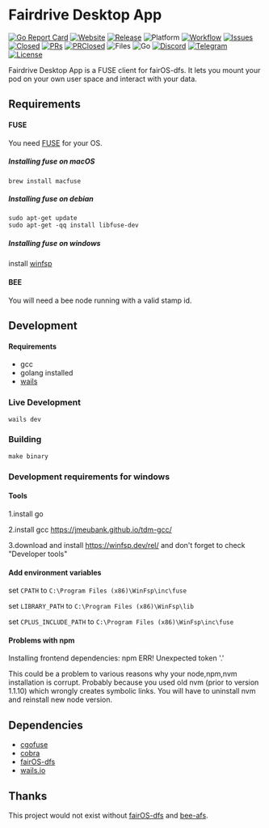 # Fairdrive Desktop App
[![Go Report Card](https://goreportcard.com/badge/github.com/fairDataSociety/fairdrive-desktop-app?style=for-the-badge)](https://goreportcard.com/report/github.com/fairDataSociety/fairdrive-desktop-app)
[![Website](https://img.shields.io/badge/website-FAQ-orange?style=for-the-badge)](https://fairdatasociety.github.io/fairdrive-desktop-app/)
[![Release](https://img.shields.io/github/v/release/fairDataSociety/fairdrive-desktop-app?include_prereleases&style=for-the-badge)](https://github.com/fairDataSociety/fairdrive-desktop-app/releases)
![Platform](https://img.shields.io/badge/platform-windows%20%7C%20macos%20%7C%20linux-green?style=for-the-badge)
[![Workflow](https://img.shields.io/github/actions/workflow/status/fairDataSociety/fairdrive-desktop-app/go.yaml?branch=master&style=for-the-badge)](https://github.com/fairDataSociety/fairdrive-desktop-app/actions)
[![Issues](https://img.shields.io/github/issues-raw/fairDataSociety/fairdrive-desktop-app?style=for-the-badge)](https://github.com/fairDataSociety/fairdrive-desktop-app/issues)
[![Closed](https://img.shields.io/github/issues-closed-raw/fairDataSociety/fairdrive-desktop-app?style=for-the-badge)](https://github.com/fairDataSociety/fairdrive-desktop-app/issues?q=is%3Aissue+is%3Aclosed)
[![PRs](https://img.shields.io/github/issues-pr/fairDataSociety/fairdrive-desktop-app?style=for-the-badge)](https://github.com/fairDataSociety/fairdrive-desktop-app/pulls)
[![PRClosed](https://img.shields.io/github/issues-pr-closed-raw/fairDataSociety/fairdrive-desktop-app?style=for-the-badge)](https://github.com/fairDataSociety/fairdrive-desktop-app/pulls?q=is%3Apr+is%3Aclosed)
![Files](https://img.shields.io/github/directory-file-count/fairDataSociety/fairdrive-desktop-app?style=for-the-badge)
![Go](https://img.shields.io/github/go-mod/go-version/fairDataSociety/fairdrive-desktop-app?style=for-the-badge&logo=go)
[![Discord](https://img.shields.io/discord/888359049551310869?style=for-the-badge&logo=discord)](https://discord.com/invite/KrVTmahcUA)
[![Telegram](https://img.shields.io/badge/-telegram-red?color=86d5f7&logo=telegram&style=for-the-badge)](https://t.me/joinchat/GCEfnpZbpfZgVyoK)
[![License](https://img.shields.io/badge/License-Apache_2.0-blue.svg?style=for-the-badge)](https://opensource.org/licenses/Apache-2.0)

Fairdrive Desktop App is a FUSE client for fairOS-dfs. It lets you mount your
pod on your own user space and interact with your data.

## Requirements

#### FUSE

You need [FUSE](http://github.com/libfuse/libfuse) for your OS.

##### Installing fuse on macOS
```
brew install macfuse
```

##### Installing fuse on debian
```
sudo apt-get update
sudo apt-get -qq install libfuse-dev
```

##### Installing fuse on windows
install [winfsp](https://winfsp.dev/rel/)

#### BEE
You will need a bee node running with a valid stamp id.

## Development

#### Requirements

- gcc
- golang installed
- [wails](https://wails.io/docs/gettingstarted/installation#installing-wails)

### Live Development

```
wails dev
```

### Building

```
make binary
```

### Development requirements for windows

#### Tools 
  1.install go

  2.install gcc https://jmeubank.github.io/tdm-gcc/ 

  3.download and install https://winfsp.dev/rel/ and don't forget to check "Developer tools" 

#### Add environment variables

set `CPATH` to `C:\Program Files (x86)\WinFsp\inc\fuse`

set `LIBRARY_PATH` to `C:\Program Files (x86)\WinFsp\lib`

set `CPLUS_INCLUDE_PATH` to `C:\Program Files (x86)\WinFsp\inc\fuse`

#### Problems with npm

Installing frontend dependencies: npm ERR! Unexpected token '.'

This could be a problem to various reasons why your node,npm,nvm installation is corrupt. Probably because you used old nvm (prior to version 1.1.10) which wrongly creates symbolic links. You will have to uninstall nvm and reinstall new node version.

## Dependencies
- [cgofuse](https://github.com/billziss-gh/cgofuse)
- [cobra](github.com/spf13/cobra)
- [fairOS-dfs](github.com/fairdatasociety/fairOS-dfs)
- [wails.io](https://wails.io/)


## Thanks
This project would not exist without [fairOS-dfs](https://github.com/fairdatasociety/fairOS-dfs) and [bee-afs](https://github.com/aloknerurkar/bee-afs).